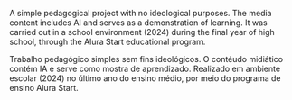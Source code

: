 A simple pedagogical project with no ideological purposes. The media content includes AI and serves as a demonstration of learning. It was carried out in a school environment (2024) during the final year of high school, through the Alura Start educational program.

Trabalho pedagógico simples sem fins ideológicos. O contéudo midiático contém IA e serve como mostra de aprendizado. Realizado em ambiente escolar (2024) no último ano do ensino médio, por meio do programa de ensino Alura Start.
